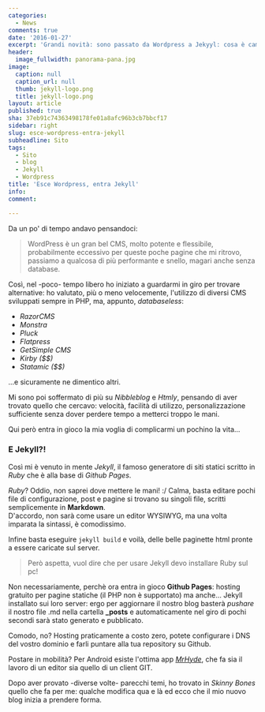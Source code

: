 ```yaml
---
categories:
  - News
comments: true
date: '2016-01-27'
excerpt: 'Grandi novità: sono passato da Wordpress a Jekyyl: cosa è cambiato?'
header:
  image_fullwidth: panorama-pana.jpg
image:
  caption: null
  caption_url: null
  thumb: jekyll-logo.png
  title: jekyll-logo.png
layout: article
published: true
sha: 37eb91c74363498178fe01a8afc96b3cb7bbcf17
sidebar: right
slug: esce-wordpress-entra-jekyll
subheadline: Sito
tags:
  - Sito
  - blog
  - Jekyll
  - Wordpress
title: 'Esce Wordpress, entra Jekyll'
info: 
comment: 

---
```



Da un po' di tempo andavo pensandoci:

> WordPress è un gran bel CMS, molto potente e flessibile, probabilmente eccessivo per queste poche pagine che mi ritrovo, passiamo a qualcosa di più performante e snello, magari anche senza database.

Così, nel -poco- tempo libero ho iniziato a guardarmi in giro per trovare alternative: ho valutato, più o meno velocemente, l'utilizzo di diversi CMS sviluppati sempre in PHP, ma, appunto, *databaseless*:

- *RazorCMS* 
- *Monstra*
- *Pluck*
- *Flatpress*
- *GetSimple CMS*
- *Kirby ($$)*
- *Statamic ($$)* 

...e sicuramente ne dimentico altri. 

Mi sono poi soffermato di più su *Nibbleblog* e *Htmly*, pensando di aver trovato quello che cercavo: velocità, facilità di utilizzo, personalizzazione sufficiente senza dover perdere tempo a metterci troppo le mani.

Qui però entra in gioco la mia voglia di complicarmi un pochino la vita...

### E Jekyll?!
Così mi è venuto in mente *Jekyll*, il famoso generatore di siti statici scritto in *Ruby* che è alla base di *Github Pages*.

*Ruby*? Oddio, non saprei dove mettere le mani! :/
Calma, basta editare pochi file di configurazione, post e pagine si trovano su singoli file, scritti semplicemente in **Markdown**.  
D'accordo, non sarà come usare un editor WYSIWYG, ma una volta imparata la sintassi, è comodissimo.  

Infine basta eseguire ```jekyll build``` e voilà, delle belle paginette html pronte a essere caricate sul server.

> Però aspetta, vuol dire che per usare Jekyll devo installare Ruby sul pc!

Non necessariamente, perchè ora entra in gioco **Github Pages**: hosting gratuito per pagine statiche (il PHP non è supportato) ma anche... Jekyll installato sui loro server: ergo per aggiornare il nostro blog basterà *pushare* il nostro file .md nella cartella **_posts** e automaticamente nel giro di pochi secondi sarà stato generato e pubblicato.  

Comodo, no? Hosting praticamente a costo zero, potete configurare i DNS del vostro dominio e farli puntare alla tua repository su Github.

Postare in mobilità? Per Android esiste l'ottima app [*MrHyde*](https://play.google.com/store/apps/details?id=org.faudroids.mrhyde), che fa sia il lavoro di un editor sia quello di un client GIT.  

Dopo aver provato -diverse volte- parecchi temi, ho trovato in *Skinny Bones* quello che fa per me: qualche modifica qua e là  ed ecco che il mio nuovo blog inizia a prendere forma.